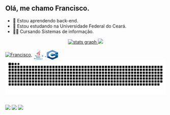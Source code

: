 ## Olá, me chamo Francisco.
- 🌱 Estou aprendendo back-end.
- 📖 Estou estudando na Universidade Federal do Ceará.
- 👨‍💻 Cursando Sistemas de informação.

<div align="center">
  <a href="https://github.com/Framks/">
  <img src="https://github-readme-stats.vercel.app/api?username=Framks&hide_title=false&hide_rank=false&show_icons=true&theme=dark&include_all_commits=true&count_private=true" height="155"  alt="stats graph"/>
  <img height="150em" src="https://github-readme-stats.vercel.app/api/top-langs/?username=Framks&layout=compact&langs_count=7&theme=dark"/>
</div>
  <div style="display: inline_block"><br>
    <img align="center" alt="Francisco" height="30" width="40" src="https://cdn.jsdelivr.net/gh/devicons/devicon/icons/c/c-plain.svg">
    <img align="center" alt="Francisco" height="30" width="40" src="https://raw.githubusercontent.com/devicons/devicon/master/icons/java/java-original.svg">
    <img align="center" alt="Francisco" height="30" width="40" src="https://raw.githubusercontent.com/devicons/devicon/master/icons/cplusplus/cplusplus-original.svg">
    <img src="https://raw.githubusercontent.com/Framks/Framks/output/snake.svg" alt="Snake animation" />
  </div>

##

<div>
  <a href="https://instagram.com/franciscogabriel711" target="_blank"><img src="https://img.shields.io/badge/-Instagram-%23E440FF?style=for-the-badge&logo=instagram&logoColor=black" target="_blank"></a>
  <a href = "mailto:galvesa9@gmail.com"><img src="https://img.shields.io/badge/-Gmail-%23333?style=for-the-badge&logo=gmail&logoColor=white" target="_blank"></a>
  <a href="https://www.linkedin.com/in/francisco-gabriel-054b72180/" target="_blank"><img src="https://img.shields.io/badge/-LinkedIn-%230077B5?style=for-the-badge&logo=linkedin&logoColor=white" target="_blank"></a>
</div>
